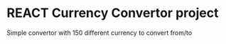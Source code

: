 # REACT Currency Convertor project

Simple convertor with 150 different currency to convert from/to
